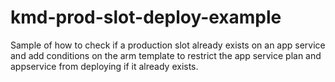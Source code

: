 # kmd-prod-slot-deploy-example
Sample of how to check if a production slot already exists on an app service and add conditions on the arm template to restrict the app service plan and appservice from deploying if it already exists.
